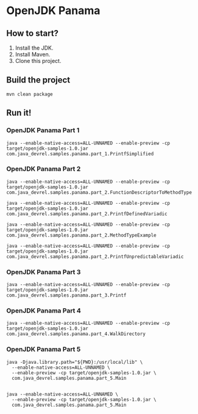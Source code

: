 # OpenJDK Panama

## How to start?

1. Install the JDK.
2. Install Maven.
3. Clone this project.

## Build the project

```shell
mvn clean package
```

## Run it!

### OpenJDK Panama Part 1
```shell
java --enable-native-access=ALL-UNNAMED --enable-preview -cp target/openjdk-samples-1.0.jar com.java_devrel.samples.panama.part_1.PrintfSimplified
```

### OpenJDK Panama Part 2

```shell
java --enable-native-access=ALL-UNNAMED --enable-preview -cp target/openjdk-samples-1.0.jar com.java_devrel.samples.panama.part_2.FunctionDescriptorToMethodType
```

```shell
java --enable-native-access=ALL-UNNAMED --enable-preview -cp target/openjdk-samples-1.0.jar com.java_devrel.samples.panama.part_2.PrintfDefinedVariadic
```

```shell
java --enable-native-access=ALL-UNNAMED --enable-preview -cp target/openjdk-samples-1.0.jar com.java_devrel.samples.panama.part_2.MethodTypeExample
```

```shell
java --enable-native-access=ALL-UNNAMED --enable-preview -cp target/openjdk-samples-1.0.jar com.java_devrel.samples.panama.part_2.PrintfUnpredictableVariadic
```

### OpenJDK Panama Part 3

```shell
java --enable-native-access=ALL-UNNAMED --enable-preview -cp target/openjdk-samples-1.0.jar com.java_devrel.samples.panama.part_3.Printf
```

### OpenJDK Panama Part 4

```shell
java --enable-native-access=ALL-UNNAMED --enable-preview -cp target/openjdk-samples-1.0.jar com.java_devrel.samples.panama.part_4.WalkDirectory
```

### OpenJDK Panama Part 5

```shell
java -Djava.library.path="${PWD}:/usr/local/lib" \
  --enable-native-access=ALL-UNNAMED \
  --enable-preview -cp target/openjdk-samples-1.0.jar \
  com.java_devrel.samples.panama.part_5.Main
  
  
java --enable-native-access=ALL-UNNAMED \
  --enable-preview -cp target/openjdk-samples-1.0.jar \
  com.java_devrel.samples.panama.part_5.Main
```
